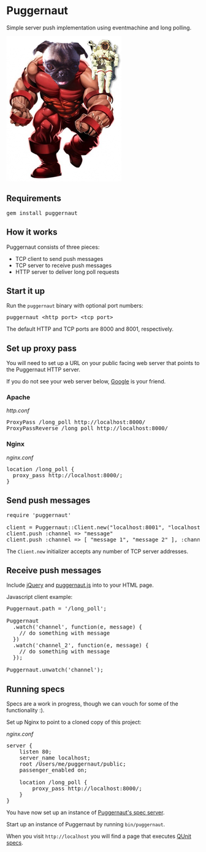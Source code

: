 Puggernaut
==========

Simple server push implementation using eventmachine and long polling.

![Puggernaut](https://github.com/winton/puggernaut/raw/master/puggernaut.png)

Requirements
------------

<pre>
gem install puggernaut
</pre>

How it works
------------

Puggernaut consists of three pieces:

* TCP client to send push messages
* TCP server to receive push messages
* HTTP server to deliver long poll requests

Start it up
-----------

Run the <code>puggernaut</code> binary with optional port numbers:

<pre>
puggernaut &lt;http port&gt; &lt;tcp port&gt;
</pre>

The default HTTP and TCP ports are 8000 and 8001, respectively.

Set up proxy pass
-----------------

You will need to set up a URL on your public facing web server that points to the Puggernaut HTTP server.

If you do not see your web server below, [Google](http://google.com) is your friend.

### Apache

*http.conf*

<pre>
ProxyPass /long_poll http://localhost:8000/
ProxyPassReverse /long_poll http://localhost:8000/
</pre>

### Nginx

*nginx.conf*

<pre>
location /long_poll {
  proxy_pass http://localhost:8000/;
}
</pre>

Send push messages
------------------

<pre>
require 'puggernaut'

client = Puggernaut::Client.new("localhost:8001", "localhost:9001")
client.push :channel => "message"
client.push :channel => [ "message 1", "message 2" ], :channel_2 => "message"
</pre>

The <code>Client.new</code> initializer accepts any number of TCP server addresses.

Receive push messages
---------------------

Include [jQuery](http://jquery.com) and [puggernaut.js](https://github.com/winton/puggernaut/public/puggernaut.js) into to your HTML page.

Javascript client example:

<pre>
Puggernaut.path = '/long_poll';

Puggernaut
  .watch('channel', function(e, message) {
    // do something with message
  })
  .watch('channel_2', function(e, message) {
    // do something with message
  });

Puggernaut.unwatch('channel');
</pre>

Running specs
-------------

Specs are a work in progress, though we can vouch for some of the functionality :).

Set up Nginx to point to a cloned copy of this project:

*nginx.conf*

<pre>
server {
	listen 80;
	server_name localhost;
	root /Users/me/puggernaut/public;
	passenger_enabled on;
	
	location /long_poll {
		proxy_pass http://localhost:8000/;
	}
}
</pre>

You have now set up an instance of [Puggernaut's spec server](https://github.com/winton/puggernaut/blob/master/lib/puggernaut/spec_server.rb).

Start up an instance of Puggernaut by running <code>bin/puggernaut</code>.

When you visit <code>http://localhost</code> you will find a page that executes [QUnit specs](https://github.com/winton/puggernaut/blob/master/public/spec.js).